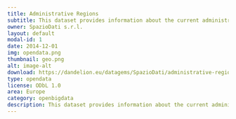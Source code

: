 ```yaml
---
title: Administrative Regions
subtitle: This dataset provides information about the current administrative regions in Europe. Original data sources include ISTAT and Eurostat data.
owner: SpazioDati s.r.l.
layout: default
modal-id: 1
date: 2014-12-01
img: opendata.png
thumbnail: geo.png
alt: image-alt
download: https://dandelion.eu/datagems/SpazioDati/administrative-regions/api/?$limit=10&$offset=0 
type: opendata
license: ODbL 1.0
area: Europe
category: openbigdata
description: This dataset provides information about the current administrative regions in Europe. Original data sources include ISTAT and Eurostat data. Each state in Europe is composed by administrative regions that may be divided into sub-regions. For example Italy is divided into marco-regions, which are divided into regions, which are divided into provinces, which are divided into municipalities and so on.The Italian Administrative Regions come from ISTAT, and are updated to 2011. The Administrative Regions of the other European countries come from Eurostat and are up-to-date as of 2010.
---
```

